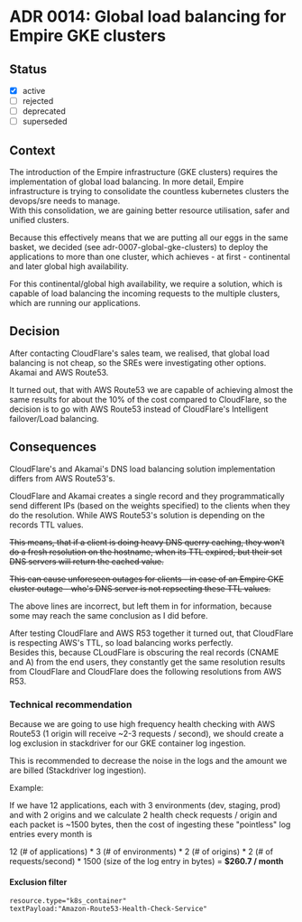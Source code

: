 <!-- File format adr/adr-0000-project-keyword-YYYY-MM-DD.md -->

# ADR 0014: Global load balancing for Empire GKE clusters

## Status

- [x] active
- [ ] rejected
- [ ] deprecated
- [ ] superseded

## Context

The introduction of the Empire infrastructure (GKE clusters) requires the implementation of global load balancing.
In more detail, Empire infrastructure is trying to consolidate the countless kubernetes clusters the devops/sre needs to manage.<br>
With this consolidation, we are gaining better resource utilisation, safer and unified clusters.

Because this effectively means that we are putting all our eggs in the same basket, we decided (see adr-0007-global-gke-clusters) to deploy the applications to more than one cluster, which achieves - at first - continental and later global high availability.

For this continental/global high availability, we require a solution, which is capable of load balancing the incoming requests to the multiple clusters, which are running our applications.

## Decision

After contacting CloudFlare's sales team, we realised, that global load balancing is not cheap, so the SREs were investigating other options. Akamai and AWS Route53.

It turned out, that with AWS Route53 we are capable of achieving almost the same results for about the 10% of the cost compared to CloudFlare, so the decision is to go with AWS Route53 instead of CloudFlare's Intelligent failover/Load balancing.

## Consequences

CloudFlare's and Akamai's DNS load balancing solution implementation differs from AWS Route53's.

CloudFlare and Akamai creates a single record and they programmatically send different IPs (based on the weights specified) to the clients when they do the resolution. While AWS Route53's solution is depending on the records TTL values.

~~This means, that if a client is doing heavy DNS querry caching, they won't do a fresh resolution on the hostname, when its TTL expired, but their set DNS servers will return the cached value.~~

~~This can cause unforeseen outages for clients - in case of an Empire GKE cluster outage - who's DNS server is not repsecting these TTL values.~~

The above lines are incorrect, but left them in for information, because some may reach the same conclusion as I did before.

After testing CloudFlare and AWS R53 together it turned out, that CloudFlare is respecting AWS's TTL, so load balancing works perfectly. <br>Besides this, because CLoudFlare is obscuring the real records (CNAME and A) from the end users, they constantly get the same resolution results from CloudFlare and CloudFlare does the following resolutions from AWS R53.

### Technical recommendation

Because we are going to use high frequency health checking with AWS Route53 (1 origin will receive ~2-3 requests / second), we should create a log exclusion in stackdriver for our GKE container log ingestion.

This is recommended to decrease the noise in the logs and the amount we are billed (Stackdriver log ingestion).

Example:

If we have 12 applications, each with 3 environments (dev, staging, prod) and with 2 origins and we calculate 2 health check requests / origin and each packet is ~1500 bytes, then the cost of ingesting these "pointless" log entries every month is

12 (# of applications) * 3 (# of environments) * 2 (# of origins) * 2 (# of requests/second) * 1500 (size of the log entry in bytes) = **$260.7 / month**

#### Exclusion filter

```
resource.type="k8s_container"
textPayload:"Amazon-Route53-Health-Check-Service"
```
